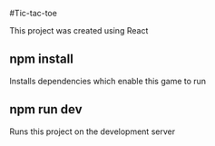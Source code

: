 #Tic-tac-toe

This project was created using React

## npm install

Installs dependencies which enable this game to run

## npm run dev

Runs this project on the development server
